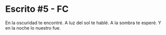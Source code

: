# Escrito #5 - FC
En la oscuridad te encontré.
A luz del sol te hablé.
A la sombra te esperé.
Y en la noche lo nuestro fue.


